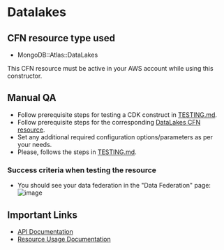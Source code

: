 # Datalakes


## CFN resource type used
- MongoDB::Atlas::DataLakes

This CFN resource must be active in your AWS account while using this constructor.


## Manual QA
- Follow prerequisite steps for testing a CDK construct in [TESTING.md](../../../TESTING.md).
- Follow prerequisite steps for the corresponding [DataLakes CFN resource](https://github.com/mongodb/mongodbatlas-cloudformation-resources/blob/master/cfn-resources/datalakes/test/README.md).
- Set any additional required configuration options/parameters as per your needs.
- Please, follows the steps in [TESTING.md](../../../TESTING.md).


### Success criteria when testing the resource
- You should see your data federation in the "Data Federation" page:
![image](https://user-images.githubusercontent.com/5663078/227923171-b9aa0067-d8a0-41b3-94c5-9e5ce5ea222c.png)


## Important Links
- [API Documentation](https://docs-atlas-staging.mongodb.com/cloud-docs/docsworker-xlarge/openapi-docs-test/reference/api-resources-spec/#tag/Data-Federationt)
- [Resource Usage Documentation](https://www.mongodb.com/docs/atlas/data-federation/config/config-adl-datasets/)